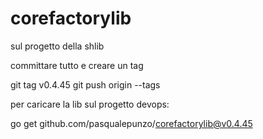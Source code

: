 # corefactorylib

sul progetto della shlib 

committare tutto e creare un tag

git tag v0.4.45
git push origin --tags


 

 

per caricare la lib sul progetto devops:

go get github.com/pasqualepunzo/corefactorylib@v0.4.45

